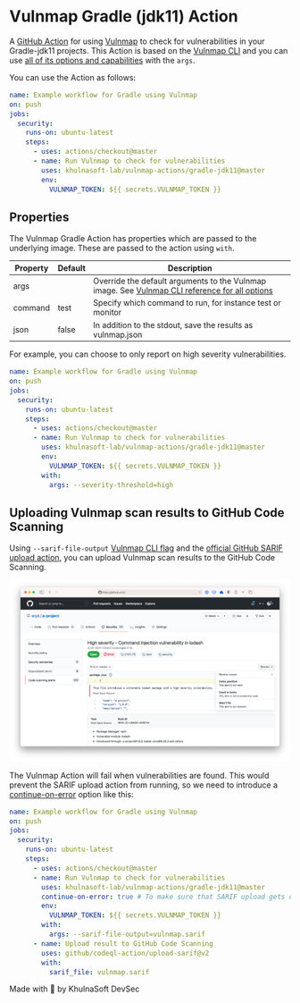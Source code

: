 # Vulnmap Gradle (jdk11)  Action

A [GitHub Action](https://github.com/features/actions) for using [Vulnmap](https://khulnasoft.com/VulnmapGH) to check for
vulnerabilities in your Gradle-jdk11 projects. This Action is based on the [Vulnmap CLI][cli-gh] and you can use [all of its options and capabilities][cli-ref] with the `args`.


You can use the Action as follows:

```yaml
name: Example workflow for Gradle using Vulnmap
on: push
jobs:
  security:
    runs-on: ubuntu-latest
    steps:
      - uses: actions/checkout@master
      - name: Run Vulnmap to check for vulnerabilities
        uses: khulnasoft-lab/vulnmap-actions/gradle-jdk11@master
        env:
          VULNMAP_TOKEN: ${{ secrets.VULNMAP_TOKEN }}
```

## Properties

The Vulnmap Gradle Action has properties which are passed to the underlying image. These are passed to the action using `with`.

| Property | Default | Description                                                                                         |
| -------- | ------- | --------------------------------------------------------------------------------------------------- |
| args     |         | Override the default arguments to the Vulnmap image. See [Vulnmap CLI reference for all options][cli-ref] |
| command  | test    | Specify which command to run, for instance test or monitor                                          |
| json     | false   | In addition to the stdout, save the results as vulnmap.json                                            |

For example, you can choose to only report on high severity vulnerabilities.

```yaml
name: Example workflow for Gradle using Vulnmap
on: push
jobs:
  security:
    runs-on: ubuntu-latest
    steps:
      - uses: actions/checkout@master
      - name: Run Vulnmap to check for vulnerabilities
        uses: khulnasoft-lab/vulnmap-actions/gradle-jdk11@master
        env:
          VULNMAP_TOKEN: ${{ secrets.VULNMAP_TOKEN }}
        with:
          args: --severity-threshold=high
```

## Uploading Vulnmap scan results to GitHub Code Scanning

Using `--sarif-file-output` [Vulnmap CLI flag][cli-ref] and the [official GitHub SARIF upload action](https://docs.github.com/en/code-security/secure-coding/uploading-a-sarif-file-to-github), you can upload Vulnmap scan results to the GitHub Code Scanning.

![Vulnmap results as a SARIF output uploaded to GitHub Code Scanning](../_templates/sarif-example.png)

The Vulnmap Action will fail when vulnerabilities are found. This would prevent the SARIF upload action from running, so we need to introduce a [continue-on-error](https://docs.github.com/en/actions/reference/workflow-syntax-for-github-actions#jobsjob_idstepscontinue-on-error) option like this:

```yaml
name: Example workflow for Gradle using Vulnmap
on: push
jobs:
  security:
    runs-on: ubuntu-latest
    steps:
      - uses: actions/checkout@master
      - name: Run Vulnmap to check for vulnerabilities
        uses: khulnasoft-lab/vulnmap-actions/gradle-jdk11@master
        continue-on-error: true # To make sure that SARIF upload gets called
        env:
          VULNMAP_TOKEN: ${{ secrets.VULNMAP_TOKEN }}
        with:
          args: --sarif-file-output=vulnmap.sarif
      - name: Upload result to GitHub Code Scanning
        uses: github/codeql-action/upload-sarif@v2
        with:
          sarif_file: vulnmap.sarif
```

Made with 💜 by KhulnaSoft DevSec

[cli-gh]: https://github.com/khulnasoft-lab/vulnmap 'Vulnmap CLI'
[cli-ref]: https://docs.khulnasoft.com/vulnmap-cli/cli-reference 'Vulnmap CLI Reference documentation'
